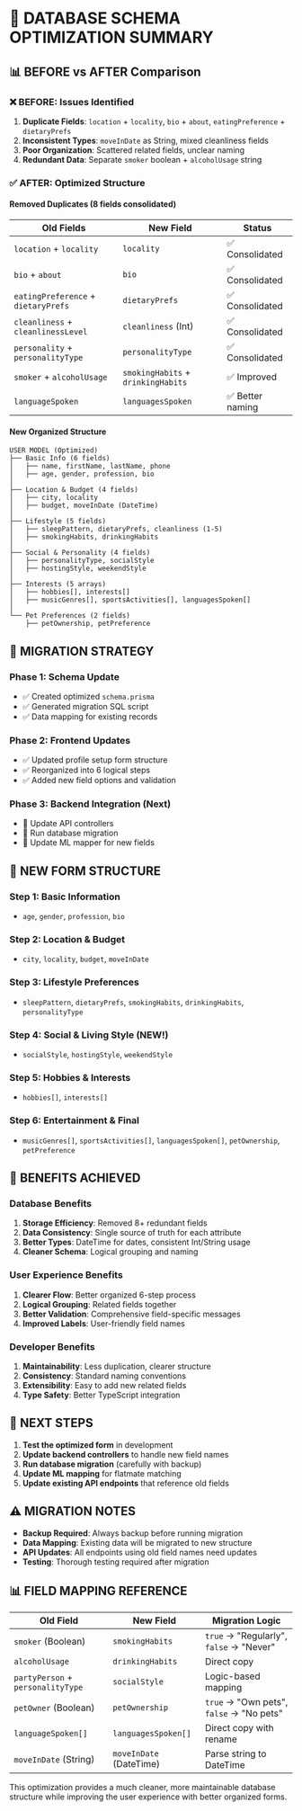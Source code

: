 # 🚀 DATABASE SCHEMA OPTIMIZATION SUMMARY

## 📊 **BEFORE vs AFTER Comparison**

### ❌ **BEFORE: Issues Identified**
1. **Duplicate Fields**: `location` + `locality`, `bio` + `about`, `eatingPreference` + `dietaryPrefs`
2. **Inconsistent Types**: `moveInDate` as String, mixed cleanliness fields
3. **Poor Organization**: Scattered related fields, unclear naming
4. **Redundant Data**: Separate `smoker` boolean + `alcoholUsage` string

### ✅ **AFTER: Optimized Structure**

#### **Removed Duplicates (8 fields consolidated)**
| Old Fields | New Field | Status |
|------------|-----------|---------|
| `location` + `locality` | `locality` | ✅ Consolidated |
| `bio` + `about` | `bio` | ✅ Consolidated |
| `eatingPreference` + `dietaryPrefs` | `dietaryPrefs` | ✅ Consolidated |
| `cleanliness` + `cleanlinessLevel` | `cleanliness` (Int) | ✅ Consolidated |
| `personality` + `personalityType` | `personalityType` | ✅ Consolidated |
| `smoker` + `alcoholUsage` | `smokingHabits` + `drinkingHabits` | ✅ Improved |
| `languageSpoken` | `languagesSpoken` | ✅ Better naming |

#### **New Organized Structure**
```
USER MODEL (Optimized)
├── Basic Info (6 fields)
│   ├── name, firstName, lastName, phone
│   ├── age, gender, profession, bio
│
├── Location & Budget (4 fields) 
│   ├── city, locality
│   ├── budget, moveInDate (DateTime)
│
├── Lifestyle (5 fields)
│   ├── sleepPattern, dietaryPrefs, cleanliness (1-5)
│   ├── smokingHabits, drinkingHabits
│
├── Social & Personality (4 fields)
│   ├── personalityType, socialStyle
│   ├── hostingStyle, weekendStyle
│
├── Interests (5 arrays)
│   ├── hobbies[], interests[]
│   ├── musicGenres[], sportsActivities[], languagesSpoken[]
│
└── Pet Preferences (2 fields)
    ├── petOwnership, petPreference
```

## 🔄 **MIGRATION STRATEGY**

### **Phase 1: Schema Update**
- ✅ Created optimized `schema.prisma`
- ✅ Generated migration SQL script
- ✅ Data mapping for existing records

### **Phase 2: Frontend Updates**
- ✅ Updated profile setup form structure
- ✅ Reorganized into 6 logical steps
- ✅ Added new field options and validation

### **Phase 3: Backend Integration** (Next)
- 🔄 Update API controllers
- 🔄 Run database migration
- 🔄 Update ML mapper for new fields

## 📝 **NEW FORM STRUCTURE**

### **Step 1: Basic Information**
- `age`, `gender`, `profession`, `bio`

### **Step 2: Location & Budget** 
- `city`, `locality`, `budget`, `moveInDate`

### **Step 3: Lifestyle Preferences**
- `sleepPattern`, `dietaryPrefs`, `smokingHabits`, `drinkingHabits`, `personalityType`

### **Step 4: Social & Living Style** (NEW!)
- `socialStyle`, `hostingStyle`, `weekendStyle`

### **Step 5: Hobbies & Interests**
- `hobbies[]`, `interests[]`

### **Step 6: Entertainment & Final**
- `musicGenres[]`, `sportsActivities[]`, `languagesSpoken[]`, `petOwnership`, `petPreference`

## 🎯 **BENEFITS ACHIEVED**

### **Database Benefits**
1. **Storage Efficiency**: Removed 8+ redundant fields
2. **Data Consistency**: Single source of truth for each attribute
3. **Better Types**: DateTime for dates, consistent Int/String usage
4. **Cleaner Schema**: Logical grouping and naming

### **User Experience Benefits**
1. **Clearer Flow**: Better organized 6-step process
2. **Logical Grouping**: Related fields together
3. **Better Validation**: Comprehensive field-specific messages
4. **Improved Labels**: User-friendly field names

### **Developer Benefits**
1. **Maintainability**: Less duplication, clearer structure
2. **Consistency**: Standard naming conventions
3. **Extensibility**: Easy to add new related fields
4. **Type Safety**: Better TypeScript integration

## 🚀 **NEXT STEPS**

1. **Test the optimized form** in development
2. **Update backend controllers** to handle new field names
3. **Run database migration** (carefully with backup)
4. **Update ML mapping** for flatmate matching
5. **Update existing API endpoints** that reference old fields

## ⚠️ **MIGRATION NOTES**

- **Backup Required**: Always backup before running migration
- **Data Mapping**: Existing data will be migrated to new structure
- **API Updates**: All endpoints using old field names need updates
- **Testing**: Thorough testing required after migration

## 📊 **FIELD MAPPING REFERENCE**

| Old Field | New Field | Migration Logic |
|-----------|-----------|-----------------|
| `smoker` (Boolean) | `smokingHabits` | `true` → "Regularly", `false` → "Never" |
| `alcoholUsage` | `drinkingHabits` | Direct copy |
| `partyPerson` + `personalityType` | `socialStyle` | Logic-based mapping |
| `petOwner` (Boolean) | `petOwnership` | `true` → "Own pets", `false` → "No pets" |
| `languageSpoken[]` | `languagesSpoken[]` | Direct copy with rename |
| `moveInDate` (String) | `moveInDate` (DateTime) | Parse string to DateTime |

This optimization provides a much cleaner, more maintainable database structure while improving the user experience with better organized forms.
